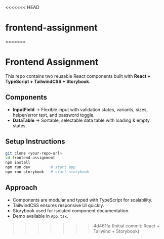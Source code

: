 <<<<<<< HEAD
# frontend-assignment
=======
# Frontend Assignment

This repo contains two reusable React components built with **React + TypeScript + TailwindCSS + Storybook**.

## Components
- **InputField** → Flexible input with validation states, variants, sizes, helper/error text, and password toggle.
- **DataTable** → Sortable, selectable data table with loading & empty states.

## Setup Instructions
```bash
git clone <your-repo-url>
cd frontend-assignment
npm install
npm run dev         # start app
npm run storybook   # start storybook
```

## Approach
- Components are modular and typed with TypeScript for scalability.
- TailwindCSS ensures responsive UI quickly.
- Storybook used for isolated component documentation.
- Demo available in `App.tsx`.

>>>>>>> 4d461fa (Initial commit: React + Tailwind + Storybook)
